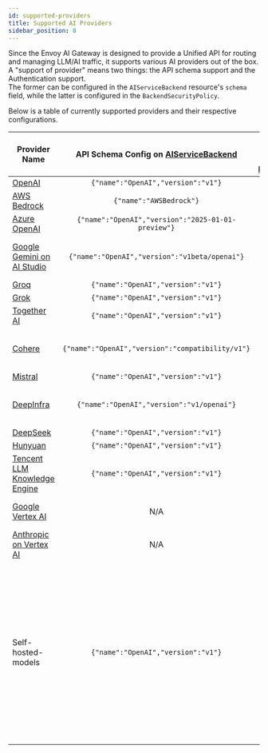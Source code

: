 ```yaml
---
id: supported-providers
title: Supported AI Providers
sidebar_position: 8
---
```


Since the Envoy AI Gateway is designed to provide a Unified API for routing and managing LLM/AI traffic, it supports various AI providers out of the box.
A "support of provider" means two things: the API schema support and the Authentication support. \
The former can be configured in the `AIServiceBackend` resource's `schema` field, while the latter is configured in the `BackendSecurityPolicy`.

Below is a table of currently supported providers and their respective configurations.

| Provider Name                                                                                         |      API Schema Config on [AIServiceBackend]       | Upstream Authentication Config on [BackendSecurityPolicy] | Status | Note                                                                                                                                                   |
|-------------------------------------------------------------------------------------------------------|:--------------------------------------------------:|:---------------------------------------------------------:|:------:|--------------------------------------------------------------------------------------------------------------------------------------------------------|
| [OpenAI](https://platform.openai.com/docs/api-reference)                                              |         `{"name":"OpenAI","version":"v1"}`         |                         [API Key]                         |   ✅    |                                                                                                                                                        |
| [AWS Bedrock](https://docs.aws.amazon.com/bedrock/latest/APIReference/)                               |              `{"name":"AWSBedrock"}`               |                 [AWS Bedrock Credentials]                 |   ✅    |                                                                                                                                                        |
| [Azure OpenAI](https://learn.microsoft.com/en-us/azure/ai-services/openai/reference)                  | `{"name":"OpenAI","version":"2025-01-01-preview"}` |                    [Azure Credentials]                    |   ✅    |                                                                                                                                                        |
| [Google Gemini on AI Studio](https://ai.google.dev/gemini-api/docs/openai)                            |   `{"name":"OpenAI","version":"v1beta/openai"}`    |                         [API Key]                         |   ✅    | Only the OpenAI compatible endpoint                                                                                                                    |
| [Groq](https://console.groq.com/docs/openai)                                                          |         `{"name":"OpenAI","version":"v1"}`         |                         [API Key]                         |   ✅    |                                                                                                                                                        |
| [Grok](https://docs.x.ai/docs/api-reference?utm_source=chatgpt.com#chat-completions)                  |         `{"name":"OpenAI","version":"v1"}`         |                         [API Key]                         |   ✅    |                                                                                                                                                        |
| [Together AI](https://docs.together.ai/docs/openai-api-compatibility)                                 |         `{"name":"OpenAI","version":"v1"}`         |                         [API Key]                         |   ✅    |                                                                                                                                                        |
| [Cohere](https://docs.cohere.com/v2/docs/compatibility-api)                                           |  `{"name":"OpenAI","version":"compatibility/v1"}`  |                         [API Key]                         |   ✅    | Only the OpenAI compatible endpoint                                                                                                                    |
| [Mistral](https://docs.mistral.ai/api/#tag/chat/operation/chat_completion_v1_chat_completions_post)   |         `{"name":"OpenAI","version":"v1"}`         |                         [API Key]                         |   ✅    |                                                                                                                                                        |
| [DeepInfra](https://deepinfra.com/docs/inference)                                                     |     `{"name":"OpenAI","version":"v1/openai"}`      |                         [API Key]                         |   ✅    | Only the OpenAI compatible endpoint                                                                                                                    |
| [DeepSeek](https://api-docs.deepseek.com/)                                                            |         `{"name":"OpenAI","version":"v1"}`         |                         [API Key]                         |   ✅    |                                                                                                                                                        |
| [Hunyuan](https://cloud.tencent.com/document/product/1729/111007)                                                            |         `{"name":"OpenAI","version":"v1"}`         |                         [API Key]                         |   ✅    |                                                                                                                                                        |
| [Tencent LLM Knowledge Engine](https://www.tencentcloud.com/document/product/1255/70381?lang=en)                                                            |         `{"name":"OpenAI","version":"v1"}`         |                         [API Key]                         |   ✅    |                                                                                                                                                        |
| [Google Vertex AI](https://cloud.google.com/vertex-ai/docs/reference/rest)                            |                        N/A                         |                            N/A                            |   🚧   | Work-in-progress: [issue#609]                                                                                                                          |
| [Anthropic on Vertex AI](https://cloud.google.com/vertex-ai/generative-ai/docs/partner-models/claude) |                        N/A                         |                            N/A                            |   🚧   | Work-in-progress: [issue#609]                                                                                                                          |
| Self-hosted-models                                                                                    |         `{"name":"OpenAI","version":"v1"}`         |                            N/A                            |   ⚠️   | Depending on the API schema spoken by self-hosted servers. For example, [vLLM] speaks the OpenAI format. Also, API Key auth can be configured as well. |

[AIServiceBackend]: api/api.mdx#aiservicebackendspec
[BackendSecurityPolicy]: api/api.mdx#backendsecuritypolicyspec
[API Key]: api/api.mdx#backendsecuritypolicyapikey
[AWS Bedrock Credentials]: api/api.mdx#backendsecuritypolicyawscredentials
[Azure Credentials]: api/api.mdx#backendsecuritypolicyazurecredentials
[issue#609]: https://github.com/envoyproxy/ai-gateway/issues/609
[vLLM]: https://docs.vllm.ai/en/v0.8.3/serving/openai_compatible_server.html
